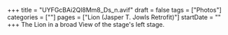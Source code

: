 +++
title = "UYFGcBAi2Ql8Mm8_Ds_n.avif"
draft = false
tags = ["Photos"]
categories = [""]
pages = ["Lion (Jasper T. Jowls Retrofit)"]
startDate = ""
+++
The Lion in a broad View of the stage's left stage.
